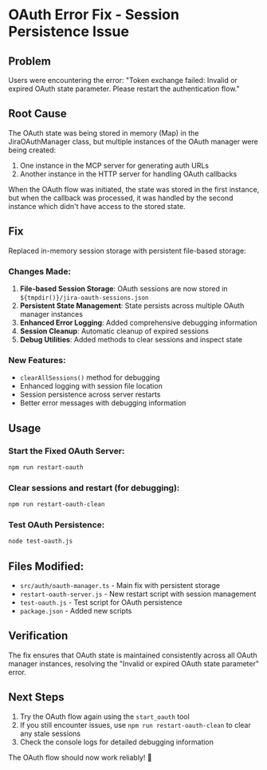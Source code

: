 # OAuth Error Fix - Session Persistence Issue

## Problem
Users were encountering the error: "Token exchange failed: Invalid or expired OAuth state parameter. Please restart the authentication flow."

## Root Cause
The OAuth state was being stored in memory (Map) in the JiraOAuthManager class, but multiple instances of the OAuth manager were being created:
1. One instance in the MCP server for generating auth URLs
2. Another instance in the HTTP server for handling OAuth callbacks

When the OAuth flow was initiated, the state was stored in the first instance, but when the callback was processed, it was handled by the second instance which didn't have access to the stored state.

## Fix
Replaced in-memory session storage with persistent file-based storage:

### Changes Made:
1. **File-based Session Storage**: OAuth sessions are now stored in `${tmpdir()}/jira-oauth-sessions.json`
2. **Persistent State Management**: State persists across multiple OAuth manager instances
3. **Enhanced Error Logging**: Added comprehensive debugging information
4. **Session Cleanup**: Automatic cleanup of expired sessions
5. **Debug Utilities**: Added methods to clear sessions and inspect state

### New Features:
- `clearAllSessions()` method for debugging
- Enhanced logging with session file location
- Session persistence across server restarts
- Better error messages with debugging information

## Usage

### Start the Fixed OAuth Server:
```bash
npm run restart-oauth
```

### Clear sessions and restart (for debugging):
```bash
npm run restart-oauth-clean
```

### Test OAuth Persistence:
```bash
node test-oauth.js
```

## Files Modified:
- `src/auth/oauth-manager.ts` - Main fix with persistent storage
- `restart-oauth-server.js` - New restart script with session management
- `test-oauth.js` - Test script for OAuth persistence
- `package.json` - Added new scripts

## Verification
The fix ensures that OAuth state is maintained consistently across all OAuth manager instances, resolving the "Invalid or expired OAuth state parameter" error.

## Next Steps
1. Try the OAuth flow again using the `start_oauth` tool
2. If you still encounter issues, use `npm run restart-oauth-clean` to clear any stale sessions
3. Check the console logs for detailed debugging information

The OAuth flow should now work reliably! 🎉
